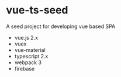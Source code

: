 # vue-ts-seed

A seed project for developing vue based SPA

* vue.js 2.x
* vuex
* vue-material
* typescript 2.x
* webpack 3
* firebase
